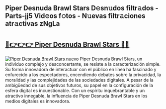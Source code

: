 ## Piper Desnuda Brawl Stars D𝚎sn𝚞dos filtr𝚊dos - Parts-jj5 Vid𝚎os f𝚘tos - N𝚞evas filtr𝚊ciones atr𝚊ctivas zNgLa

# <h2><a href="http://mb6aqar.tromn.icu/?c=Piper+Desnuda+Brawl+Stars">🔗👉👉👉 Piper Desnuda Brawl Stars 🔗🔗</a></h2>

[![Piper Desnuda Brawl Stars nuevo](https://i.imgur.com/pEAQMta.gif)](http://mb6aqar.tromn.icu/?c=Piper+Desnuda+Brawl+Stars)
Piper Desnuda Brawl Stars, un individuo complejo y desconcertante, se resiste a la caracterización simple. Su forma innovadora de interactuar con el público en línea ha fascinado y enfurecido a los espectadores, encendiendo debates sobre la privacidad, la moralidad y las complejidades de las sociedades digitales. A pesar de la ambigüedad de sus objetivos futuros, su papel en la configuración de la esfera digital es incuestionable. Con un espíritu inquebrantable y un atractivo innegable, la influencia de Piper Desnuda Brawl Stars en los medios digitales es innovadora.
